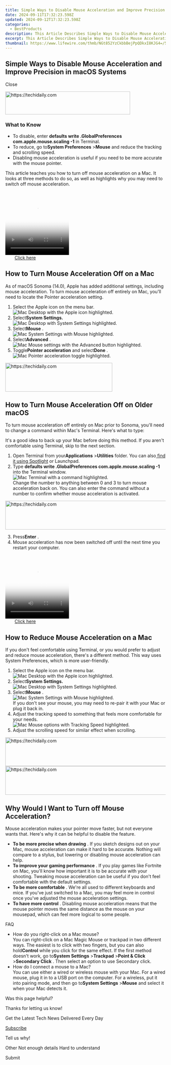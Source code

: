 ```yaml
---
title: Simple Ways to Disable Mouse Acceleration and Improve Precision in macOS Systems
date: 2024-09-11T17:32:23.598Z
updated: 2024-09-12T17:32:23.598Z
categories:
  - BestProducts
description: This Article Describes Simple Ways to Disable Mouse Acceleration and Improve Precision in macOS Systems
excerpt: This Article Describes Simple Ways to Disable Mouse Acceleration and Improve Precision in macOS Systems
thumbnail: https://www.lifewire.com/thmb/NGt852YzCkbbBejPpQDkxI8KJG4=/540x405/filters:no_upscale():max_bytes(150000):strip_icc():format(webp)/how-to-turn-off-mouse-acceleration-on-mac-6503047-983b1d5393fe4ff599fb1bcb3de8b109.jpg
---
```


## Simple Ways to Disable Mouse Acceleration and Improve Precision in macOS Systems

Close 

<!-- affiliate ads begin -->
<a href="https://aligracehair.sjv.io/c/5597632/2115935/19272" target="_top" id="2115935">
  <img src="//a.impactradius-go.com/display-ad/19272-2115935" border="0" alt="https://techidaily.com" width="392" height="72"/>
</a>
<img height="0" width="0" src="https://aligracehair.sjv.io/i/5597632/2115935/19272" style="position:absolute;visibility:hidden;" border="0" />
<!-- affiliate ads end -->

###  What to Know

* To disable, enter **defaults write .GlobalPreferences com.apple.mouse.scaling -1** in Terminal.
* To reduce, go to**System Preferences** \>**Mouse** and reduce the tracking and scrolling speed.
* Disabling mouse acceleration is useful if you need to be more accurate with the mouse pointer.

 This article teaches you how to turn off mouse acceleration on a Mac. It looks at three methods to do so, as well as highlights why you may need to switch off mouse acceleration.   

<!-- affiliate ads begin -->
<span id="1328683">
					<video width="200" height="200" style="cursor:pointer"
           poster="//a.impactradius-go.com/display-clicktoplayimage/1328683.png"
           onclick="if(!this.playClicked){this.play();this.setAttribute('controls',true);this.playClicked=true;}">
	   <source src="//a.impactradius-go.com/display-ad/15852-1328683">
	   <img src="//a.impactradius-go.com/display-clicktoplayimage/1328683.png" style="border: none; height: 100%; width: 100%; object-fit: contain">
	</video>
	<div style="width:125px;text-align:center"><a href="javascript:window.open(decodeURIComponent('https%3A%2F%2Fthefitville.pxf.io%2Fc%2F5597632%2F1328683%2F15852'), '_blank');void(0);">Click here</a></div>
</span>
<img height="0" width="0" src="https://imp.pxf.io/i/5597632/1328683/15852" style="position:absolute;visibility:hidden;" border="0" />
<!-- affiliate ads end -->

##  How to Turn Mouse Acceleration Off on a Mac 

 As of macOS Sonoma (14.0), Apple has added additional settings, including mouse acceleration. To turn mouse acceleration off entirely on Mac, you'll need to locate the Pointer acceleration setting.

1. Select the Apple icon on the menu bar.  
![Mac Desktop with the Apple icon highlighted.](https://www.lifewire.com/thmb/E4tPDXQgM-t3BVe-1vqkzuOx1V0=/1500x0/filters:no_upscale():max_bytes(150000):strip_icc():format(webp)/how-to-turn-off-mouse-acceleration-on-mac-65030473-7ea31658e2f349e2b79c78c81e46b05f.jpg)
2. Select**System Settings.**  
![Mac Desktop with System Settings highlighted.](https://www.lifewire.com/thmb/4upgb2uoG_udrV7nkf8yxSdMftQ=/1500x0/filters:no_upscale():max_bytes(150000):strip_icc():format(webp)/MacSystemSettingscopy-e6d9512a7b5546b3bee7dc28eb422de1.jpg)
3. Select**Mouse** .  
![Mac System Settings with Mouse highlighted.](https://www.lifewire.com/thmb/LLKtiC5lcSV-tRI1LLT6KKw-xQc=/1500x0/filters:no_upscale():max_bytes(150000):strip_icc():format(webp)/MacMouseoption-b7641b2454394154a6c8e58c7334728e.jpg)
4. Select**Advanced** .  
![Mac Mouse settings with the Advanced button highlighted.](https://www.lifewire.com/thmb/aZuMxe9WaT-jr67FrjH4JsVCgK8=/1500x0/filters:no_upscale():max_bytes(150000):strip_icc():format(webp)/macmouseadvancedcopy-019af83909d84639893a747caaa1ea2a.jpg)
5. Toggle**Pointer acceleration** and select**Done** .  
![Mac Pointer acceleration toggle highlighted.](https://www.lifewire.com/thmb/tWPpzXhQJG6vRArC33uSrCYe5DA=/1500x0/filters:no_upscale():max_bytes(150000):strip_icc():format(webp)/mousepointeraccelerationcopy-70baf408c7d64fc1bb54ea11c6352054.jpg)

<!-- affiliate ads begin -->
<a href="https://aligracehair.sjv.io/c/5597632/2115934/19272" target="_top" id="2115934">
  <img src="//a.impactradius-go.com/display-ad/19272-2115934" border="0" alt="https://techidaily.com" width="336" height="90"/>
</a>
<img height="0" width="0" src="https://aligracehair.sjv.io/i/5597632/2115934/19272" style="position:absolute;visibility:hidden;" border="0" />
<!-- affiliate ads end -->

##  How to Turn Mouse Acceleration Off on Older macOS 

 To turn mouse acceleration off entirely on Mac prior to Sonoma, you'll need to change a command within Mac's Terminal. Here's what to type:  

 It's a good idea to back up your Mac before doing this method. If you aren't comfortable using Terminal, skip to the next section.

1. Open Terminal from your**Applications** \>**Utilities** folder. You can also[ find it using Spotlight](https://www.lifewire.com/use-spotlight-mac-4586951) or Launchpad.
2. Type **defaults write .GlobalPreferences com.apple.mouse.scaling -1** into the Terminal window.  
![Mac Terminal with a command highlighted. ](https://www.lifewire.com/thmb/_egyJ5BRDeRY5swLjNoDr_YRx6k=/1500x0/filters:no_upscale():max_bytes(150000):strip_icc():format(webp)/how-to-turn-off-mouse-acceleration-on-mac-65030472-7e5c330e79e746bca4a14432f95f311f.jpg)  
 Change the number to anything between 0 and 3 to turn mouse acceleration back on. You can also enter the command without a number to confirm whether mouse acceleration is activated.

<!-- affiliate ads begin -->
<a href="https://unicoeye.pxf.io/c/5597632/2134224/18498" target="_top" id="2134224">
  <img src="//a.impactradius-go.com/display-ad/18498-2134224" border="0" alt="https://techidaily.com" width="728" height="90"/>
</a>
<img height="0" width="0" src="https://unicoeye.pxf.io/i/5597632/2134224/18498" style="position:absolute;visibility:hidden;" border="0" />
<!-- affiliate ads end -->

3. Press**Enter** .
4. Mouse acceleration has now been switched off until the next time you restart your computer.

<!-- affiliate ads begin -->
<span id="1743243">
					<video width="200" height="200" style="cursor:pointer"
           poster="//a.impactradius-go.com/display-clicktoplayimage/1743243.png"
           onclick="if(!this.playClicked){this.play();this.setAttribute('controls',true);this.playClicked=true;}">
	   <source src="//a.impactradius-go.com/display-ad/19272-1743243">
	   <img src="//a.impactradius-go.com/display-clicktoplayimage/1743243.png" style="border: none; height: 100%; width: 100%; object-fit: contain">
	</video>
	<div style="width:125px;text-align:center"><a href="javascript:window.open(decodeURIComponent('https%3A%2F%2Faligracehair.sjv.io%2Fc%2F5597632%2F1743243%2F19272'), '_blank');void(0);">Click here</a></div>
</span>
<img height="0" width="0" src="https://imp.pxf.io/i/5597632/1743243/19272" style="position:absolute;visibility:hidden;" border="0" />
<!-- affiliate ads end -->

##  How to Reduce Mouse Acceleration on a Mac 

 If you don't feel comfortable using Terminal, or you would prefer to adjust and reduce mouse acceleration, there's a different method. This way uses System Preferences, which is more user-friendly.

1. Select the Apple icon on the menu bar.  
![Mac Desktop with the Apple icon highlighted.](https://www.lifewire.com/thmb/E4tPDXQgM-t3BVe-1vqkzuOx1V0=/1500x0/filters:no_upscale():max_bytes(150000):strip_icc():format(webp)/how-to-turn-off-mouse-acceleration-on-mac-65030473-7ea31658e2f349e2b79c78c81e46b05f.jpg)
2. Select**System Settings.**  
![Mac Desktop with System Settings highlighted.](https://www.lifewire.com/thmb/4upgb2uoG_udrV7nkf8yxSdMftQ=/1500x0/filters:no_upscale():max_bytes(150000):strip_icc():format(webp)/MacSystemSettingscopy-e6d9512a7b5546b3bee7dc28eb422de1.jpg)
3. Select**Mouse** .  
![Mac System Settings with Mouse highlighted.](https://www.lifewire.com/thmb/LLKtiC5lcSV-tRI1LLT6KKw-xQc=/1500x0/filters:no_upscale():max_bytes(150000):strip_icc():format(webp)/MacMouseoption-b7641b2454394154a6c8e58c7334728e.jpg)  
 If you don't see your mouse, you may need to re-pair it with your Mac or plug it back in.
4. Adjust the tracking speed to something that feels more comfortable for your needs.  
![Mac Mouse options with Tracking Speed highlighted.](https://www.lifewire.com/thmb/QLyrbbIdv2vcihkbQFo6HGO9Jfk=/1500x0/filters:no_upscale():max_bytes(150000):strip_icc():format(webp)/Macmousetrackingspeedcopy-4c1c86eaa9b1456885d8071ad32de3ed.jpg)
5. Adjust the scrolling speed for similar effect when scrolling.

<!-- affiliate ads begin -->
<a href="https://appsumo.8odi.net/c/5597632/2118318/7443" target="_top" id="2118318">
  <img src="//a.impactradius-go.com/display-ad/7443-2118318" border="0" alt="https://techidaily.com" width="600" height="90"/>
</a>
<img height="0" width="0" src="https://appsumo.8odi.net/i/5597632/2118318/7443" style="position:absolute;visibility:hidden;" border="0" />
<!-- affiliate ads end -->

<!-- affiliate ads begin -->
<a href="https://appsumo.8odi.net/c/5597632/2118325/7443" target="_top" id="2118325">
  <img src="//a.impactradius-go.com/display-ad/7443-2118325" border="0" alt="https://techidaily.com" width="728" height="90"/>
</a>
<img height="0" width="0" src="https://appsumo.8odi.net/i/5597632/2118325/7443" style="position:absolute;visibility:hidden;" border="0" />
<!-- affiliate ads end -->

##  Why Would I Want to Turn off Mouse Acceleration? 

 Mouse acceleration makes your pointer move faster, but not everyone wants that. Here's why it can be helpful to disable the feature.   

* **To be more precise when drawing** . If you sketch designs out on your Mac, mouse acceleration can make it hard to be accurate. Nothing will compare to a stylus, but lowering or disabling mouse acceleration can help.
* **To improve your gaming performance** . If you play games like Fortnite on Mac, you'll know how important it is to be accurate with your shooting. Tweaking mouse acceleration can be useful if you don't feel comfortable with the default settings.
* **To be more comfortable** . We're all used to different keyboards and mice. If you've just switched to a Mac, you may feel more in control once you've adjusted the mouse acceleration settings.
* **To have more control** . Disabling mouse acceleration means that the mouse pointer moves the same distance as the mouse on your mousepad, which can feel more logical to some people.

 FAQ

* How do you right-click on a Mac mouse?  
 You can right-click on a Mac Magic Mouse or trackpad in two different ways. The easiest is to click with two fingers, but you can also hold**Control** while you click for the same effect. If the first method doesn't work, go to**System Settings** \>**Trackpad** \>**Point & Click** \>**Secondary Click** . Then select an option to use Secondary click.
* How do I connect a mouse to a Mac?  
 You can use either a wired or wireless mouse with your Mac. For a wired mouse, plug it in to a USB port on the computer. For a wireless, put it into pairing mode, and then go to**System Settings** \>**Mouse** and select it when your Mac detects it.

Was this page helpful?

Thanks for letting us know!

 Get the Latest Tech News Delivered Every Day

[ Subscribe ](https://www.lifewire.com/#) 

Tell us why!

 Other  Not enough details  Hard to understand 

 Submit

<ins class="adsbygoogle"
     style="display:block"
     data-ad-format="autorelaxed"
     data-ad-client="ca-pub-7571918770474297"
     data-ad-slot="1223367746"></ins>

<ins class="adsbygoogle"
     style="display:block"
     data-ad-client="ca-pub-7571918770474297"
     data-ad-slot="8358498916"
     data-ad-format="auto"
     data-full-width-responsive="true"></ins>



